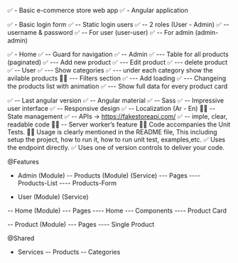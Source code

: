 ✅ - Basic e-commerce store web app
✅ - Angular application

✅ - Basic login form
✅ -- Static login users
✅ -- 2 roles (User - Admin)
✅ -- username & password
✅ -- For user (user-user)
✅ -- For admin (admin-admin)

✅ - Home
✅ -- Guard for navigation
✅ -- Admin
✅ --- Table for all products (paginated)
✅ --- Add new product
✅ --- Edit product
✅ --- delete product
✅ -- User
✅ --- Show categories
✅ --- under each category show the avilable products
🧑‍💻 --- Filters section
✅ --- Add loading
✅ --- Changeing the products list with animation
✅ --- Show full data for every product card

✅ -- Last angular version
✅ -- Angular material
✅ -- Sass
✅ -- Impressive user interface
✅ -- Responsive design
✅ -- Localization (Ar - En)
🧑‍💻 -- State management
✅ -- APIs -> https://fakestoreapi.com/
✅ -- imple, clear, readable code
🧑‍💻 -- Server worker’s feature
🧑‍💻 Code accompanies the Unit Tests.
🧑‍💻 Usage is clearly mentioned in the README file, This including setup the
project, how to run it, how to run unit test, examples,etc.
✅ Uses the endpoint directly.
✅ Uses one of version controls to deliver your code.



@Features
- Admin (Module)
-- Products (Module) (Service)
--- Pages
---- Products-List
---- Products-Form

- User (Module) (Service)

-- Home (Module)
--- Pages
---- Home
--- Components
---- Product Card

-- Product (Module)
--- Pages
---- Single Product





@Shared
- Services
-- Products
-- Categories
